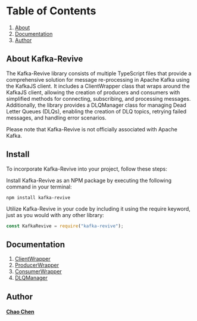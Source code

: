 # Table of Contents

1. [About](#about)
2. [Documentation](#documentation)
3. [Author](#author)

## About<a name="about"></a> Kafka-Revive

The Kafka-Revive library consists of multiple TypeScript files that provide a comprehensive solution for message re-processing in Apache Kafka using the KafkaJS client. It includes a ClientWrapper class that wraps around the KafkaJS client, allowing the creation of producers and consumers with simplified methods for connecting, subscribing, and processing messages. Additionally, the library provides a DLQManager class for managing Dead Letter Queues (DLQs), enabling the creation of DLQ topics, retrying failed messages, and handling error scenarios.

Please note that Kafka-Revive is not officially associated with Apache Kafka.

## Install<a name="install"></a>

To incorporate Kafka-Revive into your project, follow these steps:

Install Kafka-Revive as an NPM package by executing the following command in your terminal:

`npm install kafka-revive`

Utilize Kafka-Revive in your code by including it using the require keyword, just as you would with any other library:

```js
const KafkaRevive = require("kafka-revive");
```

## Documentation<a name="documentation"></a>

1. [ClientWrapper](docs/ClientWrapper_ex.md)
2. [ProducerWrapper](docs/ProducerWrapper_ex.md)
3. [ConsumerWrapper](docs/ConsumerWrapper_ex.md)
4. [DLQManager](docs/DLQManager_ex.md)

## Author<a name="author"></a>

#### [Chao Chen](https://github.com/cchen26)
